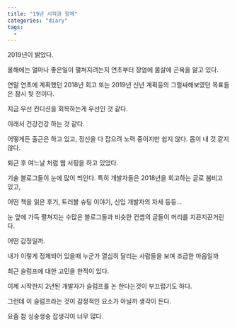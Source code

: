 ```yaml
---
title: "19년 시작과 함께"
categories: "diary"
tags:
  - 
---
```


2019년이 밝았다.

올해에는 얼마나 좋은일이 펼쳐지려는지 연초부터 장염에 몸살에 곤욕을 앓고 있다.

연말 연초에 계획했던 2018년 회고 또는 2019년 신년 계획등의 그럴싸해보였던 목표들은 잠시 뒷 전이다.

지금 우선 컨디션을 회복하는게 우선인 것 같다.

이래서 건강건강 하는 것 같다.

어떻게든 출근은 하고 있고, 정신을 다 잡으려 노력 중이지만 쉽지 않다. 몸이 내 것 같지 않다.

퇴근 후 여느날 처럼 웹 서핑을 하고 있었다.

기술 블로그들이 눈에 많이 띄인다. 특히 개발자들은 2018년을 회고하는 글로 붐비고 있고,

어떤 책을 읽은 후기, 트러블 슈팅 이야기, 신입 개발자의 자세 등등...

눈 앞에 가득 펼쳐지는 수많은 블로그들과 비슷한 컨셉의 글들이 머리를 지끈지끈거린다.

어떤 감정일까.

내가 이렇게 정체되어 있을때 누군가 열심히 달리는 사람들을 보며 조급한 마음일까

최근 슬럼프에 대한 고민을 한적이 있다.

이제 시작한지 2년된 개발자가 슬럼프를 논 한다는것이 부끄럽기도 하다.

그런데 이 슬럼프라는 것이 감정적인 요소가 아닐까 생각이 든다.

요즘 참 싱숭생숭 잡생각이 너무 많다.